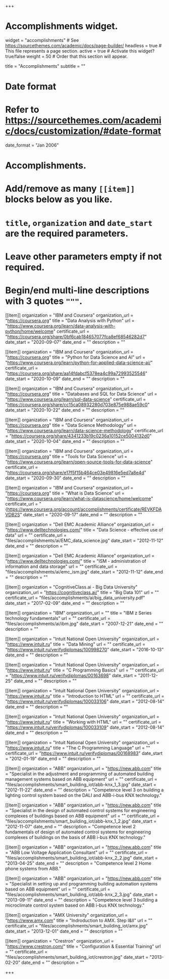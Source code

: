 +++
# Accomplishments widget.
widget = "accomplishments"  # See https://sourcethemes.com/academic/docs/page-builder/
headless = true  # This file represents a page section.
active = true  # Activate this widget? true/false
weight = 50  # Order that this section will appear.

title = "Accomplish&shy;ments"
subtitle = ""

# Date format
#   Refer to https://sourcethemes.com/academic/docs/customization/#date-format
date_format = "Jan 2006"

# Accomplishments.
#   Add/remove as many `[[item]]` blocks below as you like.
#   `title`, `organization` and `date_start` are the required parameters.
#   Leave other parameters empty if not required.
#   Begin/end multi-line descriptions with 3 quotes `"""`.

[[item]]
  organization = "IBM and Coursera"
  organization_url = "https://coursera.org"
  title = "Data Analysis with Python"
  url = "https://www.coursera.org/learn/data-analysis-with-python/home/welcome"
  certificate_url = "https://coursera.org/share/0bf6cab184657077fca8ef68546282d7"
  date_start = "2020-09-07"
  date_end = ""
  description = ""

[[item]]
  organization = "IBM and Coursera"
  organization_url = "https://coursera.org"
  title = "Python for Data Science and AI"
  url = "https://www.coursera.org/learn/python-for-applied-data-science-ai/"
  certificate_url = "https://coursera.org/share/aa14fdabcf5378ea4c99a72993525546"
  date_start = "2020-10-09"
  date_end = ""
  description = ""

[[item]]
  organization = "IBM and Coursera"
  organization_url = "https://coursera.org"
  title = "Databases and SQL for Data Science"
  url = "https://www.coursera.org/learn/sql-data-science"
  certificate_url = "https://coursera.org/share/cc15ca08932280d703e875e988ae59c0"
  date_start = "2020-10-22"
  date_end = ""
  description = ""

[[item]]
  organization = "IBM and Coursera"
  organization_url = "https://coursera.org"
  title = "Data Science Methodology"
  url = "https://www.coursera.org/learn/data-science-methodology"
  certificate_url = "https://coursera.org/share/4341233b19c0236a10152ce5004132d0"
  date_start = "2020-10-04"
  date_end = ""
  description = ""
  
[[item]]
  organization = "IBM and Coursera"
  organization_url = "https://coursera.org"
  title = "Tools for Data Science"
  url = "https://www.coursera.org/learn/open-source-tools-for-data-science"
  certificate_url = "https://coursera.org/share/e17f5f15b464ce03e49816e5ed7a8e4d"
  date_start = "2020-09-30"
  date_end = ""
  description = ""

[[item]]
  organization = "IBM and Coursera"
  organization_url = "https://coursera.org"
  title = "What is Data Science"
  url = "https://www.coursera.org/learn/what-is-datascience/home/welcome"
  certificate_url = "{https://www.coursera.org/account/accomplishments/certificate/REVKFDAVDB2S"
  date_start = "2020-09-17"
  date_end = ""
  description = ""
  
[[item]]
  organization = "Dell EMC Academic Alliance"
  organization_url = "https://www.delltechnologies.com/"
  title = "Data Science - effective use of data"
  url = ""
  certificate_url = "files/accomplishments/ai/EMC_data_science.jpg"
  date_start = "2012-11-12"
  date_end = ""
  description = ""

[[item]]
  organization = "Dell EMC Academic Alliance"
  organization_url = "https://www.delltechnologies.com/"
  title = "ISM - administration of information and data storage"
  url = ""
  certificate_url = "files/accomplishments/ai/emc_ism.jpg"
  date_start = "2012-11-12"
  date_end = ""
  description = ""
  
[[item]]
  organization = "CognitiveClass.ai - Big Data University"
  organization_url = "https://cognitiveclass.ai/"
  title = "Big Data 101"
  url = ""
  certificate_url = "files/accomplishments/ai/big_data_university.pdf"
  date_start = "2017-02-09"
  date_end = ""
  description = ""
  
[[item]]
  organization = "IBM"
  organization_url = ""
  title = "IBM z Series technology fundamentals"
  url = ""
  certificate_url = "files/accomplishments/ai/ibm.jpg"
  date_start = "2007-12-21"
  date_end = ""
  description = ""

[[item]]
  organization = "Intuit National Open University"
  organization_url = "https://www.intuit.ru"
  title = "Data Mining"
  url = ""
  certificate_url = "https://www.intuit.ru/verifydiplomas/100998270"
  date_start = "2016-10-13"
  date_end = ""
  description = ""
  
[[item]]
  organization = "Intuit National Open University"
  organization_url = "https://www.intuit.ru"
  title = "C Programming Basics"
  url = ""
  certificate_url = "https://www.intuit.ru/verifydiplomas/00163698"
  date_start = "2011-12-25"
  date_end = ""
  description = ""
  
[[item]]
  organization = "Intuit National Open University"
  organization_url = "https://www.intuit.ru"
  title = "Introduction to HTML"
  url = ""
  certificate_url = "https://www.intuit.ru/verifydiplomas/100033106"
  date_start = "2012-08-14"
  date_end = ""
  description = ""
   
[[item]]
  organization = "Intuit National Open University"
  organization_url = "https://www.intuit.ru"
  title = "Working with HTML"
  url = ""
  certificate_url = "https://www.intuit.ru/verifydiplomas/100033109"
  date_start = "2012-08-14"
  date_end = ""
  description = ""
  
[[item]]
  organization = "Intuit National Open University"
  organization_url = "https://www.intuit.ru"
  title = "The C Programming Language"
  url = ""
  certificate_url = "https://www.intuit.ru/verifydiplomas/00168983"
  date_start = "2012-01-19"
  date_end = ""
  description = ""  
  
[[item]]
  organization = "ABB"
  organization_url = "https://new.abb.com"
  title = "Specialist in the adjustment and programming of automated building management systems based on ABB equipment"
  url = ""
  certificate_url = "files/accomplishments/smart_building_iot/abb-knx_1_3.jpg"
  date_start = "2012-11-22"
  date_end = ""
  description = "Competence level 3 on building a lighting control system based on the DALI and ABB-i-bus KNX technology." 

[[item]]
  organization = "ABB"
  organization_url = "https://new.abb.com"
  title = "Specialist in the design of automated control systems for engineering complexes of buildings based on ABB equipment"
  url = ""
  certificate_url = "files/accomplishments/smart_building_iot/abb-knx_1_2.jpg"
  date_start = "2012-11-07"
  date_end = ""
  description = "Competence level 2 fundamentals of design of automated control systems for engineering complexes of buildings on the basis of ABB i-bus KNX technology." 
  
[[item]]
  organization = "ABB"
  organization_url = "https://new.abb.com"
  title = "ABB Low Voltage Application Consultant"
  url = ""
  certificate_url = "files/accomplishments/smart_building_iot/abb-knx_2_2.jpg"
  date_start = "2013-04-25"
  date_end = ""
  description = "Competence level 2 Home phone systems from ABB." 

[[item]]
  organization = "ABB"
  organization_url = "https://new.abb.com"
  title = "Specialist in setting up and programming building automation systems based on ABB equipment"
  url = ""
  certificate_url = "files/accomplishments/smart_building_iot/abb-knx_2_3.jpg"
  date_start = "2013-09-11"
  date_end = ""
  description = "Competence level 3 building a microclimate control system based on ABB i-bus KNX technology." 
  
[[item]]
  organization = "AMX University"
  organization_url = "https://www.amx.com"
  title = "Indroduction to AMX. Step I&II"
  url = ""
  certificate_url = "files/accomplishments/smart_building_iot/amx.jpg"
  date_start = "2013-12-01"
  date_end = ""
  description = "" 
  
[[item]]
  organization = "Crestron"
  organization_url = "https://www.crestron.com/"
  title = "Configuration & Essential Training"
  url = ""
  certificate_url = "files/accomplishments/smart_building_iot/crestron.jpg"
  date_start = "2013-02-20"
  date_end = ""
  description = "" 

+++
